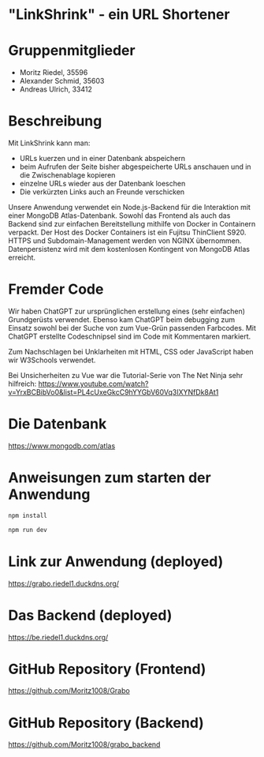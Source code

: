 # "LinkShrink" - ein URL Shortener


# Gruppenmitglieder
- Moritz Riedel, 35596
- Alexander Schmid, 35603
- Andreas Ulrich, 33412

# Beschreibung
Mit LinkShrink kann man:
- URLs kuerzen und in einer Datenbank abspeichern
- beim Aufrufen der Seite bisher abgespeicherte URLs anschauen und in die Zwischenablage kopieren
- einzelne URLs wieder aus der Datenbank loeschen
- Die verkürzten Links auch an Freunde verschicken

Unsere Anwendung verwendet ein Node.js-Backend für die Interaktion mit einer MongoDB Atlas-Datenbank. Sowohl das Frontend als auch das Backend sind zur einfachen Bereitstellung mithilfe von Docker in Containern verpackt. Der Host des Docker Containers ist ein Fujitsu ThinClient S920. HTTPS und Subdomain-Management werden von NGINX übernommen. Datenpersistenz wird mit dem kostenlosen Kontingent von MongoDB Atlas erreicht.


# Fremder Code
Wir haben ChatGPT zur ursprünglichen erstellung eines (sehr einfachen) Grundgerüsts verwendet. 
Ebenso kam ChatGPT beim debugging zum Einsatz sowohl bei der Suche von zum Vue-Grün passenden Farbcodes.
Mit ChatGPT erstellte Codeschnipsel sind im Code mit Kommentaren markiert.

Zum Nachschlagen bei Unklarheiten mit HTML, CSS oder JavaScript haben wir W3Schools verwendet.

Bei Unsicherheiten zu Vue war die Tutorial-Serie von The Net Ninja sehr hilfreich: 
https://www.youtube.com/watch?v=YrxBCBibVo0&list=PL4cUxeGkcC9hYYGbV60Vq3IXYNfDk8At1

# Die Datenbank
https://www.mongodb.com/atlas


# Anweisungen zum starten der Anwendung
```sh
npm install
```
```sh
npm run dev
```

# Link zur Anwendung (deployed)
https://grabo.riedel1.duckdns.org/

# Das Backend (deployed)
https://be.riedel1.duckdns.org/

# GitHub Repository (Frontend)
https://github.com/Moritz1008/Grabo

# GitHub Repository (Backend)
https://github.com/Moritz1008/grabo_backend